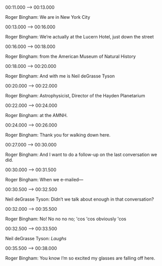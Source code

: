 00:11.000 --&gt; 00:13.000

Roger Bingham:  We are in New York City

00:13.000 --&gt; 00:16.000

Roger Bingham:  We’re actually at the Lucern Hotel, just down the street

00:16.000 --&gt; 00:18.000

Roger Bingham:  from the American Museum of Natural History

00:18.000 --&gt; 00:20.000

Roger Bingham:  And with me is Neil deGrasse Tyson

00:20.000 --&gt; 00:22.000

Roger Bingham:  Astrophysicist, Director of the Hayden Planetarium

00:22.000 --&gt; 00:24.000

Roger Bingham:  at the AMNH.

00:24.000 --&gt; 00:26.000

Roger Bingham:  Thank you for walking down here.

00:27.000 --&gt; 00:30.000

Roger Bingham:  And I want to do a follow-up on the last conversation we did.

00:30.000 --&gt; 00:31.500

Roger Bingham:  When we e-mailed—

00:30.500 --&gt; 00:32.500

Neil deGrasse Tyson:  Didn’t we talk about enough in that conversation?

00:32.000 --&gt; 00:35.500

Roger Bingham:  No! No no no no; 'cos 'cos obviously 'cos

00:32.500 --&gt; 00:33.500

Neil deGrasse Tyson:  *Laughs*

00:35.500 --&gt; 00:38.000

Roger Bingham:  You know I’m so excited my glasses are falling off here.